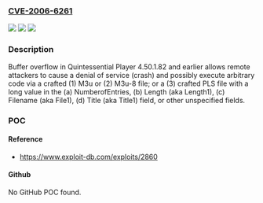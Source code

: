 ### [CVE-2006-6261](https://cve.mitre.org/cgi-bin/cvename.cgi?name=CVE-2006-6261)
![](https://img.shields.io/static/v1?label=Product&message=n%2Fa&color=blue)
![](https://img.shields.io/static/v1?label=Version&message=n%2Fa&color=blue)
![](https://img.shields.io/static/v1?label=Vulnerability&message=n%2Fa&color=brighgreen)

### Description

Buffer overflow in Quintessential Player 4.50.1.82 and earlier allows remote attackers to cause a denial of service (crash) and possibly execute arbitrary code via a crafted (1) M3u or (2) M3u-8 file; or a (3) crafted PLS file with a long value in the (a) NumberofEntries, (b) Length (aka Length1), (c) Filename (aka File1), (d) Title (aka Title1) field, or other unspecified fields.

### POC

#### Reference
- https://www.exploit-db.com/exploits/2860

#### Github
No GitHub POC found.

